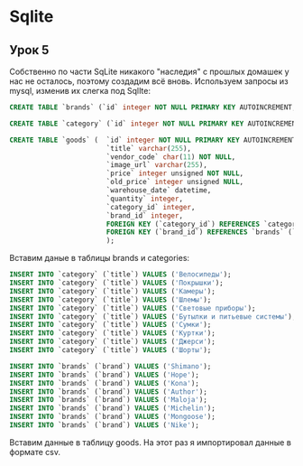 # Sqlite

## Урок 5

Собственно по части SqLite никакого "наследия" с прошлых домашек у нас не осталось, поэтому создадим всё вновь. Используем
запросы из mysql, изменив их слегка под SqlIte:
```sql
CREATE TABLE `brands` (`id` integer NOT NULL PRIMARY KEY AUTOINCREMENT, `brand` varchar(100));

CREATE TABLE `category` (`id` integer NOT NULL PRIMARY KEY AUTOINCREMENT, `title` varchar(100));

CREATE TABLE `goods` (  `id` integer NOT NULL PRIMARY KEY AUTOINCREMENT,
                        `title` varchar(255),
                        `vendor_code` char(11) NOT NULL,
                        `image_url` varchar(255),
                        `price` integer unsigned NOT NULL,
                        `old_price` integer unsigned NULL,
                        `warehouse_date` datetime,
                        `quantity` integer,
						`category_id` integer,
						`brand_id` integer,
                        FOREIGN KEY (`category_id`) REFERENCES `category` (`id`) ON DELETE RESTRICT ON UPDATE CASCADE,
                        FOREIGN KEY (`brand_id`) REFERENCES `brands` (`id`) ON DELETE RESTRICT ON UPDATE CASCADE
                        );
```

Вставим даные в таблицы brands и categories:
```sql
INSERT INTO `category` (`title`) VALUES ('Велосипеды');
INSERT INTO `category` (`title`) VALUES ('Покрышки');
INSERT INTO `category` (`title`) VALUES ('Камеры');
INSERT INTO `category` (`title`) VALUES ('Шлемы');
INSERT INTO `category` (`title`) VALUES ('Световые приборы');
INSERT INTO `category` (`title`) VALUES ('Бутылки и питьевые системы');
INSERT INTO `category` (`title`) VALUES ('Сумки');
INSERT INTO `category` (`title`) VALUES ('Куртки');
INSERT INTO `category` (`title`) VALUES ('Джерси');
INSERT INTO `category` (`title`) VALUES ('Шорты');

INSERT INTO `brands` (`brand`) VALUES ('Shimano');
INSERT INTO `brands` (`brand`) VALUES ('Hope');
INSERT INTO `brands` (`brand`) VALUES ('Kona');
INSERT INTO `brands` (`brand`) VALUES ('Author');
INSERT INTO `brands` (`brand`) VALUES ('Maloja');
INSERT INTO `brands` (`brand`) VALUES ('Michelin');
INSERT INTO `brands` (`brand`) VALUES ('Mongoose');
INSERT INTO `brands` (`brand`) VALUES ('Nike');
```
Вставим данные в таблицу goods. На этот раз я импортировал данные в формате csv.
